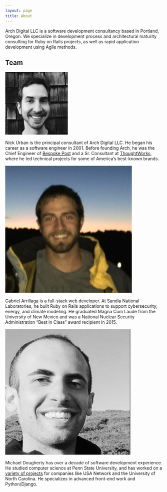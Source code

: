 ```yaml
---
layout: page
title: About
---
```


Arch Digital LLC is a software development consultancy based in Portland, Oregon.
We specialize in development process and architectural maturity consulting 
for Ruby on Rails projects, as well as rapid application development using Agile methods.

## Team

<div id='team'>
  <div class='bio'>
    <img src='/public/nick-urban.png' width='200' height='200'>
    <p>
      Nick Urban is the principal consultant of Arch Digital LLC.
      He began his career as a software engineer in 2001.
      Before founding Arch, he was the Chief Engineer of 
      <a href='https://www.bespokepost.com/home?b' target='_blank'>Bespoke Post</a> 
      and a Sr. Consultant at 
      <a href='http://www.thoughtworks.com' target='_blank'>ThoughtWorks</a>,
      where he led technical projects for some of America&rsquo;s best-known brands.
    </p>
  </div>
  <div class='bio'>
    <img src='/public/gabe-arrillaga.jpg'>
    <p>
      Gabriel Arrillaga is a full-stack web developer.
      At Sandia National Laboratories, he built Ruby on Rails applications to support 
      cybersecurity, energy, and climate modeling. 
      He graduated Magna Cum Laude from the University of New Mexico and
      was a National Nuclear Security Administration &ldquo;Best in Class&rdquo; award recipient in 2015.
    </p>
  </div>
  <div class='bio'>
    <img src='/public/michael-dougherty.jpg'>
    <p>
      Michael Dougherty has over a decade of software development experience. 
      He studied computer science at Penn State University, 
      and has worked on a <a href='http://michaeldougherty.info/web.html'>variety of projects</a>
      for companies like USA Network and the University of North Carolina. 
      He specializes in advanced front-end work and Python/Django.
    </p>
  </div>
</div>

